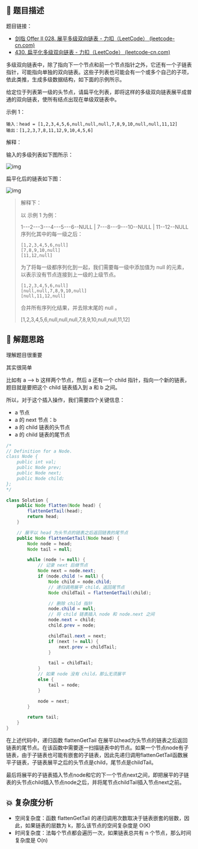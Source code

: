 ## 📃 题目描述

题目链接：

- [剑指 Offer II 028. 展平多级双向链表 - 力扣（LeetCode） (leetcode-cn.com)](https://leetcode-cn.com/problems/Qv1Da2/)
- [430. 扁平化多级双向链表 - 力扣（LeetCode） (leetcode-cn.com)](https://leetcode-cn.com/problems/flatten-a-multilevel-doubly-linked-list/)

多级双向链表中，除了指向下一个节点和前一个节点指针之外，它还有一个子链表指针，可能指向单独的双向链表。这些子列表也可能会有一个或多个自己的子项，依此类推，生成多级数据结构，如下面的示例所示。

给定位于列表第一级的头节点，请扁平化列表，即将这样的多级双向链表展平成普通的双向链表，使所有结点出现在单级双链表中。

 

示例 1：

```
输入：head = [1,2,3,4,5,6,null,null,null,7,8,9,10,null,null,11,12]
输出：[1,2,3,7,8,11,12,9,10,4,5,6]
```

解释：

输入的多级列表如下图所示：

![img](https://assets.leetcode-cn.com/aliyun-lc-upload/uploads/2018/10/12/multilevellinkedlist.png)

扁平化后的链表如下图：

![img](https://assets.leetcode-cn.com/aliyun-lc-upload/uploads/2018/10/12/multilevellinkedlistflattened.png)

> 解释下：
>
> 以 示例 1 为例：
>
>  1---2---3---4---5---6--NULL
>          |
>          7---8---9---10--NULL
>              |
>              11--12--NULL
> 序列化其中的每一级之后：
>
> ```
> [1,2,3,4,5,6,null]
> [7,8,9,10,null]
> [11,12,null]
> ```
>
> 为了将每一级都序列化到一起，我们需要每一级中添加值为 null 的元素，以表示没有节点连接到上一级的上级节点。
>
> ```
> [1,2,3,4,5,6,null]
> [null,null,7,8,9,10,null]
> [null,11,12,null]
> ```
>
> 合并所有序列化结果，并去除末尾的 null 。
>
> [1,2,3,4,5,6,null,null,null,7,8,9,10,null,null,11,12]

## 🔔 解题思路

理解题目很重要

其实很简单

比如有 a —> b 这样两个节点，然后 a 还有一个 child 指针，指向一个新的链表，题目就是要把这个 child 链表插入到 a 和 b 之间。

所以，对于这个插入操作，我们需要四个关键信息：

- a 节点
- a 的 next 节点：b
- a 的 child 链表的头节点
- a 的 child 链表的尾节点


```java
/*
// Definition for a Node.
class Node {
    public int val;
    public Node prev;
    public Node next;
    public Node child;
};
*/

class Solution {
    public Node flatten(Node head) {
        flattenGetTail(head);
        return head;
    }

    // 展平以 head 为头节点的链表之后返回链表的尾节点
    public Node flattenGetTail(Node head) {
        Node node = head;
        Node tail = null;

        while (node != null) {
            // 记录 next 后继节点
            Node next = node.next;
            if (node.child != null) {
                Node child = node.child;
                // 递归调用展平 child，返回尾节点
                Node childTail = flattenGetTail(child);

                // 删除 child 指针
                node.child = null;
                // 将 child 链表插入 node 和 node.next 之间
                node.next = child;
                child.prev = node;

                childTail.next = next;
                if (next != null) {
                    next.prev = childTail;
                }

                tail = childTail;
            }
            // 如果 node 没有 child，那么无须展平
            else {
                tail = node;
            }

            node = next;
        }

        return tail;
    }
}
```

在上述代码中，递归函数 flattenGetTail 在展平以head为头节点的链表之后返回链表的尾节点。在该函数中需要逐一扫描链表中的节点。如果一个节点node有子链表，由于子链表也可能有嵌套的子链表，因此先递归调用flattenGetTail函数展平子链表，子链表展平之后的头节点是child，尾节点是childTail。

最后将展平的子链表插入节点node和它的下一个节点next之间，即把展平的子链表的头节点child插入节点node之后，并将尾节点childTail插入节点next之前。

## 💥 复杂度分析

- 空间复杂度：函数 flattenGetTail 的递归调用次数取决于链表嵌套的层数，因此，如果链表的层数为 k，那么该节点的空间复杂度是 O(K)
- 时间复杂度：法每个节点都会遍历一次，如果链表总共有 n 个节点，那么时间复杂度是 O(n)

